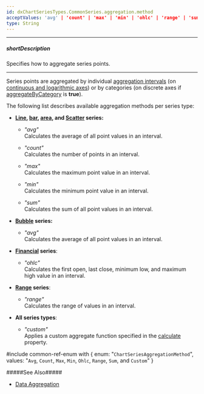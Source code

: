 ```yaml
---
id: dxChartSeriesTypes.CommonSeries.aggregation.method
acceptValues: 'avg' | 'count' | 'max' | 'min' | 'ohlc' | 'range' | 'sum' | 'custom'
type: String
---
```

---
##### shortDescription
Specifies how to aggregate series points.

---
Series points are aggregated by individual [aggregation intervals](/api-reference/10%20UI%20Components/dxChart/1%20Configuration/argumentAxis/aggregationInterval '/Documentation/ApiReference/UI_Components/dxChart/Configuration/argumentAxis/aggregationInterval/') (on [continuous and logarithmic axes](/Documentation/ApiReference/UI_Components/dxChart/Configuration/argumentAxis/#type)) or by categories (on discrete axes if [aggregateByCategory](/api-reference/10%20UI%20Components/dxChart/1%20Configuration/argumentAxis/aggregateByCategory.md '/Documentation/ApiReference/UI_Components/dxChart/Configuration/argumentAxis/#aggregateByCategory') is **true**). 

The following list describes available aggregation methods per series type:

- **[Line](/concepts/05%20UI%20Components/Chart/11%20Series%20Types/10%20Line%20Series.md '/Documentation/Guide/UI_Components/Chart/Series_Types/Line_Series/'), [bar](/concepts/05%20UI%20Components/Chart/11%20Series%20Types/20%20Bar%20Series '/Documentation/Guide/UI_Components/Chart/Series_Types/Bar_Series/'), [area](/concepts/05%20UI%20Components/Chart/11%20Series%20Types/30%20Area%20Series.md '/Documentation/Guide/UI_Components/Chart/Series_Types/Area_Series/'), and [Scatter](/concepts/05%20UI%20Components/Chart/11%20Series%20Types/40%20Scatter%20Series.md '/Documentation/Guide/UI_Components/Chart/Series_Types/Scatter_Series/') series:**     

    - *"avg"*       
    Calculates the average of all point values in an interval.

    - *"count"*     
    Calculates the number of points in an interval.

    - *"max"*       
    Calculates the maximum point value in an interval.

    - *"min"*       
    Calculates the minimum point value in an interval.

    - *"sum"*       
    Calculates the sum of all point values in an interval.

- **[Bubble](/concepts/05%20UI%20Components/Chart/11%20Series%20Types/50%20Bubble%20Series.md '/Documentation/Guide/UI_Components/Chart/Series_Types/Bubble_Series/') series:**

    - *"avg"*       
    Calculates the average of all point values in an interval.

- **[Financial](/concepts/05%20UI%20Components/Chart/11%20Series%20Types/60%20Financial%20Series.md '/Documentation/Guide/UI_Components/Chart/Series_Types/Financial_Series/') series**:

    - *"ohlc"*      
    Calculates the first open, last close, minimum low, and maximum high value in an interval.

- **[Range](/concepts/05%20UI%20Components/Chart/11%20Series%20Types/70%20Range%20Series.md '/Documentation/Guide/UI_Components/Chart/Series_Types/Range_Series/') series**:

    - *"range"*         
    Calculates the range of values in an interval.

- **All series types**:

    - *"custom"*        
    Applies a custom aggregate function specified in the [calculate](/api-reference/10%20UI%20Components/dxChart/5%20Series%20Types/CommonSeries/aggregation/calculate.md '/Documentation/ApiReference/UI_Components/dxChart/Configuration/series/aggregation/#calculate') property. 

#include common-ref-enum with {
    enum: "`ChartSeriesAggregationMethod`",
    values: "`Avg`, `Count`, `Max`, `Min`, `Ohlc`, `Range`, `Sum`, and `Custom`"
}

#####See Also#####
- [Data Aggregation](/concepts/05%20UI%20Components/Chart/88%20Data%20Aggregation '/Documentation/Guide/UI_Components/Chart/Data_Aggregation/')
